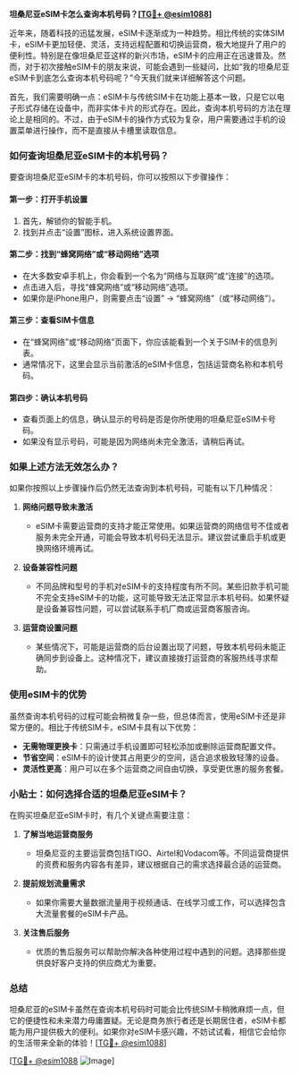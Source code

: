**坦桑尼亚eSIM卡怎么查询本机号码？[[TG💪+ @esim1088](https://t.me/s/esim1088)]**

近年来，随着科技的迅猛发展，eSIM卡逐渐成为一种趋势。相比传统的实体SIM卡，eSIM卡更加轻便、灵活，支持远程配置和切换运营商，极大地提升了用户的便利性。特别是在像坦桑尼亚这样的新兴市场，eSIM卡的应用正在迅速普及。然而，对于初次接触eSIM卡的朋友来说，可能会遇到一些疑问，比如“我的坦桑尼亚eSIM卡到底怎么查询本机号码呢？”今天我们就来详细解答这个问题。

首先，我们需要明确一点：eSIM卡与传统SIM卡在功能上基本一致，只是它以电子形式存储在设备中，而非实体卡片的形式存在。因此，查询本机号码的方法在理论上是相同的。不过，由于eSIM卡的操作方式较为复杂，用户需要通过手机的设置菜单进行操作，而不是直接从卡槽里读取信息。

### 如何查询坦桑尼亚eSIM卡的本机号码？

要查询坦桑尼亚eSIM卡的本机号码，你可以按照以下步骤操作：

#### **第一步：打开手机设置**
1. 首先，解锁你的智能手机。
2. 找到并点击“设置”图标，进入系统设置界面。

#### **第二步：找到“蜂窝网络”或“移动网络”选项**
- 在大多数安卓手机上，你会看到一个名为“网络与互联网”或“连接”的选项。
- 点击进入后，寻找“蜂窝网络”或“移动网络”选项。
- 如果你是iPhone用户，则需要点击“设置” -> “蜂窝网络”（或“移动网络”）。

#### **第三步：查看SIM卡信息**
- 在“蜂窝网络”或“移动网络”页面下，你应该能看到一个关于SIM卡的信息列表。
- 通常情况下，这里会显示当前激活的eSIM卡信息，包括运营商名称和本机号码。

#### **第四步：确认本机号码**
- 查看页面上的信息，确认显示的号码是否是你所使用的坦桑尼亚eSIM卡号码。
- 如果没有显示号码，可能是因为网络尚未完全激活，请稍后再试。

### 如果上述方法无效怎么办？

如果你按照以上步骤操作后仍然无法查询到本机号码，可能有以下几种情况：

1. **网络问题导致未激活**
   - eSIM卡需要运营商的支持才能正常使用。如果运营商的网络信号不佳或者服务未完全开通，可能会导致本机号码无法显示。建议尝试重启手机或更换网络环境再试。

2. **设备兼容性问题**
   - 不同品牌和型号的手机对eSIM卡的支持程度有所不同。某些旧款手机可能不完全支持eSIM卡的功能，这可能导致无法正常显示本机号码。如果怀疑是设备兼容性问题，可以尝试联系手机厂商或运营商客服咨询。

3. **运营商设置问题**
   - 某些情况下，可能是运营商的后台设置出现了问题，导致本机号码未能正确同步到设备上。这种情况下，建议直接拨打运营商的客服热线寻求帮助。

### 使用eSIM卡的优势

虽然查询本机号码的过程可能会稍微复杂一些，但总体而言，使用eSIM卡还是非常方便的。相比于传统SIM卡，eSIM卡具有以下优势：

- **无需物理更换卡**：只需通过手机设置即可轻松添加或删除运营商配置文件。
- **节省空间**：eSIM卡的设计使其占用更少的空间，适合追求极致轻薄的设备。
- **灵活性更高**：用户可以在多个运营商之间自由切换，享受更优惠的服务套餐。

### 小贴士：如何选择合适的坦桑尼亚eSIM卡？

在购买坦桑尼亚eSIM卡时，有几个关键点需要注意：

1. **了解当地运营商服务**
   - 坦桑尼亚的主要运营商包括TIGO、Airtel和Vodacom等。不同运营商提供的资费和服务内容各有差异，建议根据自己的需求选择最合适的运营商。

2. **提前规划流量需求**
   - 如果你需要大量数据流量用于视频通话、在线学习或工作，可以选择包含大流量套餐的eSIM卡产品。

3. **关注售后服务**
   - 优质的售后服务可以帮助你解决各种使用过程中遇到的问题。选择那些提供良好客户支持的供应商尤为重要。

### 总结

坦桑尼亚的eSIM卡虽然在查询本机号码时可能会比传统SIM卡稍微麻烦一点，但它的便捷性和未来潜力毋庸置疑。无论是商务旅行者还是长期居住者，eSIM卡都能为用户提供极大的便利。如果你对eSIM卡感兴趣，不妨试试看，相信它会给你的生活带来全新的体验！[[TG💪+ @esim1088](https://t.me/s/esim1088)]

[[TG💪+ @esim1088](https://t.me/s/esim1088) ![Image](https://i.postimg.cc/4NQfJmqS/Snipaste-2025-05-13-00-14-12.png)]
